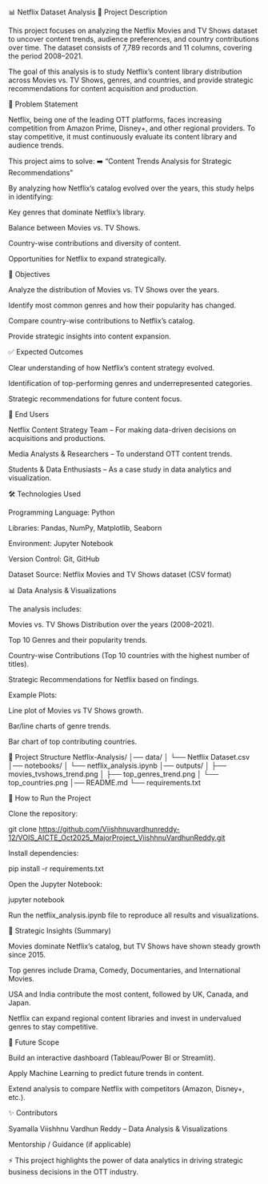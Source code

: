 📊 Netflix Dataset Analysis
📌 Project Description

This project focuses on analyzing the Netflix Movies and TV Shows dataset to uncover content trends, audience preferences, and country contributions over time. The dataset consists of 7,789 records and 11 columns, covering the period 2008–2021.

The goal of this analysis is to study Netflix’s content library distribution across Movies vs. TV Shows, genres, and countries, and provide strategic recommendations for content acquisition and production.

🎯 Problem Statement

Netflix, being one of the leading OTT platforms, faces increasing competition from Amazon Prime, Disney+, and other regional providers. To stay competitive, it must continuously evaluate its content library and audience trends.

This project aims to solve:
➡️ “Content Trends Analysis for Strategic Recommendations”

By analyzing how Netflix’s catalog evolved over the years, this study helps in identifying:

Key genres that dominate Netflix’s library.

Balance between Movies vs. TV Shows.

Country-wise contributions and diversity of content.

Opportunities for Netflix to expand strategically.

🔑 Objectives

Analyze the distribution of Movies vs. TV Shows over the years.

Identify most common genres and how their popularity has changed.

Compare country-wise contributions to Netflix’s catalog.

Provide strategic insights into content expansion.

✅ Expected Outcomes

Clear understanding of how Netflix’s content strategy evolved.

Identification of top-performing genres and underrepresented categories.

Strategic recommendations for future content focus.

👥 End Users

Netflix Content Strategy Team – For making data-driven decisions on acquisitions and productions.

Media Analysts & Researchers – To understand OTT content trends.

Students & Data Enthusiasts – As a case study in data analytics and visualization.

🛠️ Technologies Used

Programming Language: Python

Libraries: Pandas, NumPy, Matplotlib, Seaborn

Environment: Jupyter Notebook

Version Control: Git, GitHub

Dataset Source: Netflix Movies and TV Shows dataset (CSV format)

📊 Data Analysis & Visualizations

The analysis includes:

Movies vs. TV Shows Distribution over the years (2008–2021).

Top 10 Genres and their popularity trends.

Country-wise Contributions (Top 10 countries with the highest number of titles).

Strategic Recommendations for Netflix based on findings.

Example Plots:

Line plot of Movies vs TV Shows growth.

Bar/line charts of genre trends.

Bar chart of top contributing countries.

📂 Project Structure
Netflix-Analysis/
│── data/
│   └── Netflix Dataset.csv
│── notebooks/
│   └── netflix_analysis.ipynb
│── outputs/
│   ├── movies_tvshows_trend.png
│   ├── top_genres_trend.png
│   └── top_countries.png
│── README.md
└── requirements.txt

🚀 How to Run the Project

Clone the repository:

git clone https://github.com/Viishhnuvardhunreddy-12/VOIS_AICTE_Oct2025_MajorProject_ViishhnuVardhunReddy.git


Install dependencies:

pip install -r requirements.txt


Open the Jupyter Notebook:

jupyter notebook


Run the netflix_analysis.ipynb file to reproduce all results and visualizations.

📌 Strategic Insights (Summary)

Movies dominate Netflix’s catalog, but TV Shows have shown steady growth since 2015.

Top genres include Drama, Comedy, Documentaries, and International Movies.

USA and India contribute the most content, followed by UK, Canada, and Japan.

Netflix can expand regional content libraries and invest in undervalued genres to stay competitive.

📖 Future Scope

Build an interactive dashboard (Tableau/Power BI or Streamlit).

Apply Machine Learning to predict future trends in content.

Extend analysis to compare Netflix with competitors (Amazon, Disney+, etc.).

✨ Contributors

Syamalla Viishhnu Vardhun Reddy – Data Analysis & Visualizations

Mentorship / Guidance (if applicable)

⚡ This project highlights the power of data analytics in driving strategic business decisions in the OTT industry.
